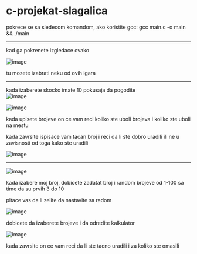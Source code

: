 # c-projekat-slagalica

pokrece se sa sledecom komandom, ako koristite gcc:
gcc main.c -o main && ./main

---------------------------------------------------------------------------------
kad ga pokrenete izgledace ovako

![image](https://github.com/0xEvke/c-projekat-slagalica/assets/83223136/ff1b5a02-4982-4b29-a35f-afdbbab861fa)

tu mozete izabrati neku od ovih igara

---------------------------------------------------------------------------------
kada izaberete skocko imate 10 pokusaja da pogodite  
![image](https://github.com/0xEvke/c-projekat-slagalica/assets/83223136/7430ba53-2d65-43be-acec-6c7305879762)

![image](https://github.com/0xEvke/c-projekat-slagalica/assets/83223136/395cb069-fffe-4016-add4-5b1aebe53367)

kada upisete brojeve on ce vam reci koliko ste uboli brojeva i koliko ste uboli na mestu

kada zavrsite ispisace vam tacan broj i reci da li ste dobro uradili ili ne u zavisnosti od toga kako ste uradili

![image](https://github.com/0xEvke/c-projekat-slagalica/assets/83223136/1fb13616-adcb-46d9-8a31-e9b62b6f8f37)

---------------------------------------------------------------------------------

![image](https://github.com/0xEvke/c-projekat-slagalica/assets/83223136/11df59a3-0581-4e38-b339-bdf0ee8077cb)

kada izabere moj broj, dobicete zadatat broj i random brojeve od 1-100 sa time da su prvih 3 do 10

pitace vas da li zelite da nastavite sa radom

![image](https://github.com/0xEvke/c-projekat-slagalica/assets/83223136/e646fcc5-c874-4612-87c3-fdfb23e66a47)

dobicete da izaberete brojeve i da odredite kalkulator

![image](https://github.com/0xEvke/c-projekat-slagalica/assets/83223136/7a0eb3b6-425c-4368-8782-fae8421942f1)

kada zavrsite on ce vam reci da li ste tacno uradili i za koliko ste omasili
